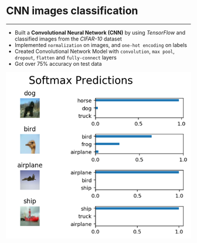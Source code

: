 # CNN images classification

---

+ Built a **Convolutional Neural Network (CNN)** by using *TensorFlow* and classified images from the *CIFAR-10* dataset
+ Implemented `normalization` on images, and `one-hot encoding` on labels
+ Created Convolutional Network Model with `convolution`, `max pool`, `dropout`, `flatten` and `fully-connect` layers
+ Got over 75% accuracy on test data

![CNN image classification](https://github.com/ZhangShiqiu1993/deep_learning/blob/master/image_classification/softmax_prediction.png?raw=true)